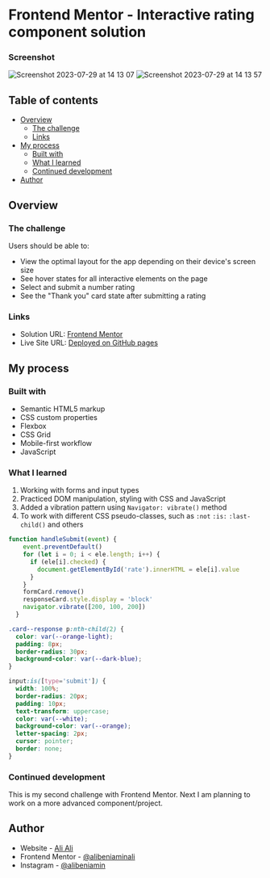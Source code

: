 # Frontend Mentor - Interactive rating component solution


### Screenshot
![Screenshot 2023-07-29 at 14 13 07](https://github.com/alibeniaminali/Frontend-mentor-rating/assets/94930059/fc99a631-a2f8-4e45-b779-5f12e6178716)
![Screenshot 2023-07-29 at 14 13 57](https://github.com/alibeniaminali/Frontend-mentor-rating/assets/94930059/fc121a6d-b112-40ee-a362-7355f5100c10)


## Table of contents

- [Overview](#overview)
  - [The challenge](#the-challenge)
  - [Links](#links)
- [My process](#my-process)
  - [Built with](#built-with)
  - [What I learned](#what-i-learned)
  - [Continued development](#continued-development)
- [Author](#author)

## Overview

### The challenge

Users should be able to:

- View the optimal layout for the app depending on their device's screen size
- See hover states for all interactive elements on the page
- Select and submit a number rating
- See the "Thank you" card state after submitting a rating

### Links

- Solution URL: [Frontend Mentor](https://www.frontendmentor.io/solutions/html-css-and-javascript-kUW-5eaibc)
- Live Site URL: [Deployed on GitHub pages](https://alibeniaminali.github.io/Frontend-mentor-rating/)

## My process

### Built with

- Semantic HTML5 markup
- CSS custom properties
- Flexbox
- CSS Grid
- Mobile-first workflow
- JavaScript
### What I learned

1. Working with forms and input types
2. Practiced DOM manipulation, styling with CSS and JavaScript
3. Added a vibration pattern using ```Navigator: vibrate()``` method
4. To work with different CSS pseudo-classes, such as ```:not``` ```:is:``` ```:last-child()``` and others

```js
function handleSubmit(event) {
    event.preventDefault()
    for (let i = 0; i < ele.length; i++) {
      if (ele[i].checked) {
        document.getElementById('rate').innerHTML = ele[i].value
      }
    }
    formCard.remove()
    responseCard.style.display = 'block'
    navigator.vibrate([200, 100, 200])
  }
```

```css
.card--response p:nth-child(2) {
  color: var(--orange-light);
  padding: 8px;
  border-radius: 30px;
  background-color: var(--dark-blue);
}

input:is([type='submit']) {
  width: 100%;
  border-radius: 20px;
  padding: 10px;
  text-transform: uppercase;
  color: var(--white);
  background-color: var(--orange);
  letter-spacing: 2px;
  cursor: pointer;
  border: none;
}
```

### Continued development

This is my second challenge with Frontend Mentor. Next I am planning to work on a more advanced component/project.

## Author

- Website - [Ali Ali](https://www.alibeniaminali.co.uk/)
- Frontend Mentor - [@alibeniaminali](https://www.frontendmentor.io/profile/alibeniaminali)
- Instagram - [@alibeniamin](https://www.instagram.com/alibeniamin/?hl=en-gb)


